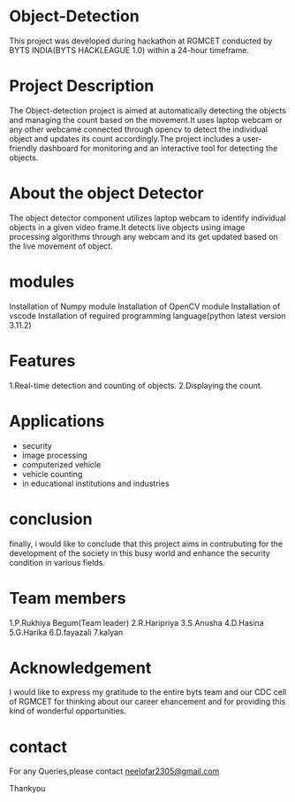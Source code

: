 # Object-Detection
This project was developed during  hackathon at RGMCET conducted by BYTS INDIA(BYTS HACKLEAGUE 1.0) within a 24-hour timeframe.

# Project Description
The Object-detection project is aimed at automatically detecting the objects and managing the count based on the movement.It uses laptop webcam or any other webcame connected through opencv to detect the individual object and updates its count accordingly.The project includes a user-friendly dashboard for monitoring and an interactive tool for detecting the objects. 

# About the object Detector
The object detector component utilizes laptop webcam to identify individual objects in a given video frame.It detects live objects using image processing algorithms through any webcam and its get updated based on the live movement of object.

# modules 
Installation of Numpy module
Installation of OpenCV module
Installation of vscode
Installation of reguired programming language(python latest version 3.11.2)

# Features
1.Real-time detection and counting of objects.
2.Displaying the count. 

# Applications 
* security
* image processing
* computerized vehicle
* vehicle counting
* in educational institutions and industries

# conclusion 
finally, i would like to conclude that this project aims in contrubuting for the development of the society in this busy world and enhance the security condition in various fields.

# Team members
1.P.Rukhiya Begum(Team leader)
2.R.Haripriya
3.S.Anusha
4.D.Hasina
5.G.Harika
6.D.fayazali
7.kalyan

# Acknowledgement
I would like to express my gratitude to the entire byts team and our CDC cell of RGMCET for thinking about our career ehancement and for providing this kind of wonderful opportunities.

# contact
For any Queries,please contact neelofar2305@gmail.com
 
 Thankyou
 



